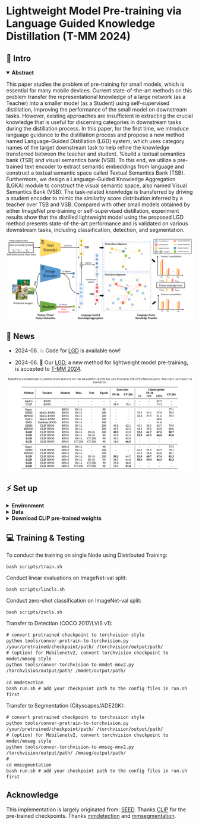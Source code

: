 # Lightweight Model Pre-training via Language Guided Knowledge Distillation (T-MM 2024)






## 🏃 Intro

<details open="open">
    <summary><b>Abstract</b></summary>

This paper studies the problem of pre-training for small models, which is essential for many mobile devices. Current state-of-the-art methods on this problem transfer the representational knowledge of a large network (as a Teacher) into a smaller model (as a Student) using self-supervised distillation, improving the performance of the small model on downstream tasks. However, existing approaches are insufficient in extracting the crucial knowledge that is useful for discerning categories in downstream tasks during the distillation process. In this paper, for the first time, we introduce language guidance to the distillation process and propose a new method named Language-Guided Distillation (LGD) system, which uses category names of the target downstream task to help refine the knowledge transferred between the teacher and student. %build a textual semantics bank (TSB) and visual semantics bank (VSB). To this end, we utilize a pre-trained text encoder to extract semantic embeddings from language and construct a textual semantic space called Textual Semantics Bank (TSB). Furthermore, we design a Language-Guided Knowledge Aggregation (LGKA) module to construct the visual semantic space, also named Visual Semantics Bank (VSB). The task-related knowledge is transferred by driving a student encoder to mimic the similarity score distribution inferred by a teacher over TSB and VSB. Compared with other small models obtained by either ImageNet pre-training or self-supervised distillation, experiment results show that the distilled lightweight model using the proposed LGD method presents state-of-the-art performance and is validated on various downstream tasks, including classification, detection, and segmentation.

![pipeline](assets/LGD.png)

</details>

## 🚩 News

- 2024-06. 💥 Code for [LGD](https://arxiv.org/abs/2406.11689) is available now!

- 2024-06. 🎉 Our [LGD](https://arxiv.org/abs/2406.11689), a new method for lightweight model pre-training, is accepted to [T-MM 2024](https://ieeexplore.ieee.org/document/10551493).

![result](assets/result.png)

## ⚡ Set up
<details>
  <summary><b>Environment</b></summary> 

  ```shell
  bash scripts/requirement.sh
  ```
</details>


<details>
  <summary><b>Data</b></summary>


1. download dataset (ImageNet, CoCo, LVIS, Caltech...).
2. we provide some scripts for preparing datasets.

  ```shell
  # prepare Caltech-256
  python tools/make-caltech-trainval.py
  # make ImageNet subset
  python tools/make-imgnet-subset.py
  # get text prompt from dataset
  python get-caltech-classnames.py
  ```

</details>


<details>
  <summary><b>Download CLIP pre-trained weights</b></summary>

  ```shell
  cd clip/weights/
  bash download_clip_models.sh
  ```
</details>
  

## 💻 Training & Testing



To conduct the training on single Node using Distributed Training: 
```shell
bash scripts/train.sh
```

Conduct linear evaluations on ImageNet-val split:
```shell
bash scripts/lincls.sh
```

Conduct zero-shot classification on ImageNet-val split:
```shell
bash scripts/zscls.sh
```

Transfer to Detection (COCO 2017/LVIS v1):
```shell
# convert pretrained checkpoint to torchvision style
python tools/conver-pretrain-to-torchvision.py /your/pretrained/checkpoint/path/ /torchvision/output/path/
# (option) for Mobilenetv2, convert torchvision checkpoint to mmdet/mmseg style
python tools/conver-torchvision-to-mmdet-mnv2.py /torchvision/output/path/ /mmdet/output/path/

cd mmdetection
bash run.sh # add your checkpoint path to the config files in run.sh first
```

Transfer to Segmentation (Cityscapes/ADE20K):
```shell
# convert pretrained checkpoint to torchvision style
python tools/conver-pretrain-to-torchvision.py /your/pretrained/checkpoint/path/ /torchvision/output/path/
# (option) for Mobilenetv2, convert torchvision checkpoint to mmdet/mmseg style
python tools/conver-torchvision-to-mmseg-mnv2.py /torchvision/output/path/ /mmseg/output/path/
# 
cd mmsegmentation
bash run.sh # add your checkpoint path to the config files in run.sh first
```



## Acknowledge
This implementation is largely originated from: [SEED](https://github.com/jacobswan1/SEED).
Thanks [CLIP](https://github.com/openai/CLIP) for the pre-trained checkpoints.
Thanks [mmdetection](https://github.com/open-mmlab/mmdetection) and [mmsegmentation](https://github.com/open-mmlab/mmsegmentation).
